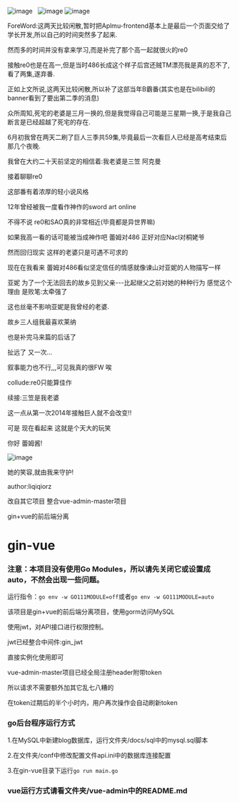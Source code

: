 ![image](https://img.shields.io/badge/version-v1.0-green)
​
​
![image](https://img.shields.io/badge/author-liqiqiorz-yellow)
![image](https://img.shields.io/badge/build-passing-brightgreen)
​

ForeWord:这两天比较闲散,暂时把Aplmu-frontend基本上是最后一个页面交给了学长开发,所以自己的时间突然多了起来.

然而多的时间并没有拿来学习,而是补完了那个高一起就很火的re0

接触re0也是在高一,但是当时486长成这个样子后宫还贼TM漂亮我是真的忍不了,看了两集,遂弃番.

正如上文所说,这两天比较闲散,所以补了这部当年B霸番(其实也是在bilibili的banner看到了要出第二季的消息)

众所周知,死宅的老婆是三月一换的,但是我觉得自己可能是三星期一换,于是我自己断言是已经超越了死宅的存在.

6月初我曾在两天二刷了巨人三季共59集,毕竟最后一次看巨人已经是高考结束后那几个夜晚.

我曾在大约二十天前坚定的相信着:我老婆是三笠 阿克曼

接着聊聊re0

这部番有着浓厚的轻小说风格


12年曾经被我一度看作神作的sword art online


不得不说 re0和SAO真的非常相近(毕竟都是异世界嘛)


如果我高一看的话可能被当成神作吧 蕾姆对486 正好对应Nacl对桐姥爷

然而回归现实 这样的老婆只是可遇不可求的

现在在我看来 蕾姆对486看似坚定信任的情感就像谏山对亚妮的人物描写一样

亚妮 为了一个无法回去的故乡见到父亲---比起继父之前对她的种种行为 感觉这个理由 是败笔:太牵强了

这也丝毫不影响亚妮是我曾经的老婆.

故乡三人组我最喜欢莱纳

也是补完马来篇的后话了

扯远了 又一次...

叙事能力也不行,,,可见我真的很FW 唉

collude:re0只能算佳作


续接:三笠是我老婆

这一点从第一次2014年接触巨人就不会改变!!



可是 现在看起来 这就是个天大的玩笑

你好 蕾姆酱!

![image](https://edu-1014.oss-cn-beijing.aliyuncs.com/TIM%E5%9B%BE%E7%89%8720200629225320.jpg)

她的笑容,就由我来守护!




author:liqiqiorz

改自其它项目 整合vue-admin-master项目

gin+vue的前后端分离


# gin-vue
### 注意：本项目没有使用Go Modules，所以请先关闭它或设置成auto，不然会出现一些问题。
运行指令：`go env -w GO111MODULE=off`或者`go env -w GO111MODULE=auto`


该项目是gin+vue的前后端分离项目，使用gorm访问MySQL

使用jwt，对API接口进行权限控制。

jwt已经整合中间件:gin_jwt

直接实例化使用即可

vue-admin-master项目已经全局注册header附带token

所以请求不需要额外加其它乱七八糟的

在token过期后的半个小时内，用户再次操作会自动刷新token

### go后台程序运行方式

1.在MySQL中新建blog数据库，运行文件夹/docs/sql中的mysql.sql脚本

2.在文件夹/conf中修改配置文件api.ini中的数据库连接配置

3.在gin-vue目录下运行`go run main.go`

### vue运行方式请看文件夹/vue-admin中的README.md
